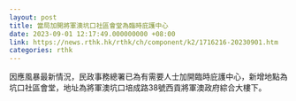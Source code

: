 ```yaml
---
layout: post
title: 當局加開將軍澳坑口社區會堂為臨時庇護中心
date: 2023-09-01 12:17:49.000000000 +08:00
link: https://news.rthk.hk/rthk/ch/component/k2/1716216-20230901.htm
categories: rthk
---
```


因應風暴最新情況，民政事務總署已為有需要人士加開臨時庇護中心，新增地點為坑口社區會堂，地址為將軍澳坑口培成路38號西貢將軍澳政府綜合大樓下。
